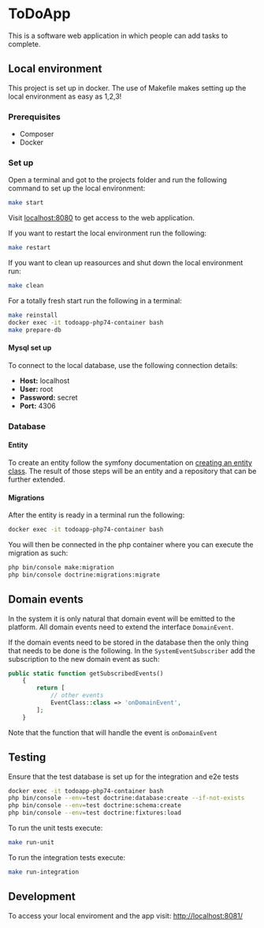 # ToDoApp

This is a software web application in which people can add tasks to complete. 

## Local environment

This project is set up in docker. 
The use of Makefile makes setting up the local environment as easy as 1,2,3!

### Prerequisites
* Composer
* Docker

### Set up
Open a terminal and got to the projects folder and run the following command to set up the local environment:

```bash
make start
```

Visit [localhost:8080](localhost:8080) to get access to the web application. 

If you want to restart the local environment run the following:
```bash
make restart
```

If you want to clean up reasources and shut down the local environment run:
```bash
make clean
```
For a totally fresh start run the following in a terminal:
```bash
make reinstall
docker exec -it todoapp-php74-container bash
make prepare-db
```

#### Mysql set up
To connect to the local database, use the following connection details:

* **Host:** localhost
* **User:** root
* **Password:** secret
* **Port:** 4306

### Database
#### Entity

To create an entity follow the symfony documentation on [creating an entity class](https://symfony.com/doc/current/doctrine.html#creating-an-entity-class).
The result of those steps will be an entity and a repository that can be further extended.  

#### Migrations
After the entity is ready in a terminal run the following:
```bash
docker exec -it todoapp-php74-container bash
```
You will then be connected in the php container where you can execute the migration as such:
```bash
php bin/console make:migration
php bin/console doctrine:migrations:migrate
```
## Domain events
In the system it is only natural that domain event will be emitted to the platform. 
All domain events need to extend the interface `DomainEvent`. 

If the domain events need to be stored in the database then the only thing that needs to be done is the following.
In the `SystemEventSubscriber` add the subscription to the new domain event as such:

```php
public static function getSubscribedEvents()
    {
        return [
            // other events 
            EventClass::class => 'onDomainEvent',
        ];
    }
```
Note that the function that will handle the event is `onDomainEvent`

## Testing

Ensure that the test database is set up for the integration and e2e tests 
```bash
docker exec -it todoapp-php74-container bash
php bin/console --env=test doctrine:database:create --if-not-exists
php bin/console --env=test doctrine:schema:create
php bin/console --env=test doctrine:fixtures:load
```

To run the unit tests execute:
```bash
make run-unit
```

To run the integration tests execute:
```bash
make run-integration
```

## Development
To access your local enviroment and the app visit: [http://localhost:8081/](http://localhost:8081/)

